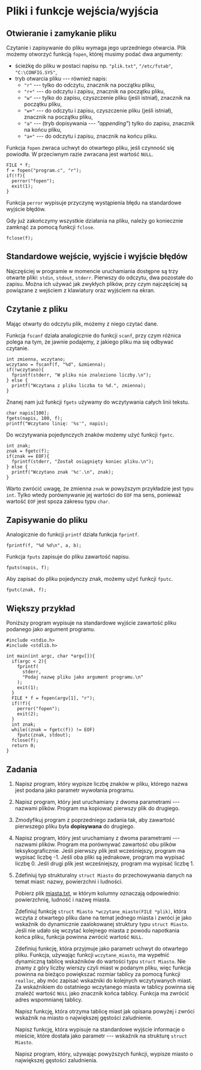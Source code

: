 Pliki i funkcje wejścia/wyjścia
=========================

Otwieranie i zamykanie pliku
-------------------------

Czytanie i zapisywanie do pliku
wymaga jego uprzedniego otwarcia.
Plik możemy otworzyć funkcją
`fopen`, której musimy podać dwa argumenty:

  * ścieżkę do pliku w postaci napisu
    np. `"plik.txt"`, `"/etc/fstab"`, `"C:\CONFIG.SYS"`,
  * tryb otwarcia pliku --- również napis:
    * `"r"` --- tylko do odczytu, znacznik na początku pliku,
    * `"r+"` --- do odczytu i zapisu,
      znacznik na początku pliku,
    * `"w"` --- tylko do zapisu,
      czyszczenie pliku (jeśli istniał),
      znacznik na początku pliku,
    * `"w+"` --- do odczytu i zapisu,
      czyszczenie pliku (jeśli istniał),
      znacznik na początku pliku,
    * `"a"` --- (tryb dopisywania ---  _"appending"_)
      tylko do zapisu,
      znacznik na końcu pliku,
    * `"a+"` ---
      do odczytu i zapisu,
      znacznik na końcu pliku.

Funkcja `fopen` zwraca uchwyt do otwartego pliku,
jeśli czynność się powiodła.
W przeciwnym razie zwracana jest wartość `NULL`.

    FILE * f;
    f = fopen("program.c", "r");
    if(!f){
      perror("fopen");
      exit(1);
    }

Funkcja `perror` wypisuje przyczynę wystąpienia błędu
na standardowe wyjście błędów.

Gdy już zakończymy wszystkie działania na pliku,
należy go koniecznie zamknąć za pomocą funkcji `fclose`.

    fclose(f);

Standardowe wejście, wyjście i wyjście błędów
-------------------------
Najczęściej w programie w momencie uruchamiania
dostępne są trzy otwarte pliki:
`stdin`, `stdout`, `stderr`.
Pierwszy do odczytu, dwa pozostałe do zapisu.
Można ich używać jak zwykłych plików,
przy czym najczęściej są powiązane
z wejściem z klawiatury
oraz wyjściem na ekran.

Czytanie z pliku
-------------------------
Mając otwarty do odczytu plik,
możemy z niego czytać dane.

Funkcja `fscanf` działa analogicznie
do funkcji `scanf`, przy czym różnica
polega na tym, że jawnie podajemy,
z jakiego pliku ma się odbywać czytanie.

    int zmienna, wczytano;
    wczytano = fscanf(f, "%d", &zmienna);
    if(!wczytano){
      fprintf(stderr, "W pliku nie znaleziono liczby.\n");
    } else {
      printf("Wczytana z pliku liczba to %d.", zmienna);
    }

Znanej nam już funkcji `fgets` używamy
do wczytywania całych linii tekstu.

    char napis[100];
    fgets(napis, 100, f);
    printf("Wczytano linię: '%s'", napis);

Do wczytywania pojedynczych znaków
możemy użyć funkcji `fgetc`.

    int znak;
    znak = fgetc(f);
    if(znak == EOF){
      fprintf(stderr, "Został osiągnięty koniec pliku.\n");
    } else {
      printf("Wczytano znak '%c'.\n", znak);
    }

Warto zwrócić uwagę, że zmienna `znak` w powyższym
przykładzie jest typu `int`.
Tylko wtedy porównywanie jej wartości do `EOF` ma sens,
ponieważ wartość `EOF` jest spoza zakresu typu `char`.

Zapisywanie do pliku
-------------------------

Analogicznie do funkcji `printf`
działa funkcja `fprintf`.

    fprintf(f, "%d %d\n", a, b);

Funkcja `fputs` zapisuje do pliku
zawartość napisu.

    fputs(napis, f);

Aby zapisać do pliku pojedynczy znak,
możemy użyć funkcji `fputc`.

    fputc(znak, f);

Większy przykład
-------------------------
Poniższy program wypisuje na standardowe
wyjście zawartość pliku podanego
jako argument programu.

    #include <stdio.h>
    #include <stdlib.h>

    int main(int argc, char *argv[]){
      if(argc < 2){
        fprintf(
          stderr,
          "Podaj nazwę pliku jako argument programu.\n"
        );
        exit(1);
      }
      FILE * f = fopen(argv[1], "r");
      if(!f){
        perror("fopen");
        exit(2);
      }
      int znak;
      while((znak = fgetc(f)) != EOF)
        fputc(znak, stdout);
      fclose(f);
      return 0;
    }

Zadania
-------------------------

1.  Napisz program, który wypisze
    liczbę znaków w pliku,
    którego nazwa jest podana jako
    parametr wywołania programu.

2.  Napisz program, który jest uruchamiany
    z dwoma parametrami --- nazwami plików.
    Program ma kopiować pierwszy plik do drugiego.

3.  Zmodyfikuj program z poprzedniego zadania tak,
    aby zawartość pierwszego pliku
    była **dopisywana** do drugiego.

4.  Napisz program, który jest uruchamiany
    z dwoma parametrami --- nazwami plików.
    Program ma porównywać zawartość
    obu plików leksykograficznie.
    Jeśli pierwszy plik jest wcześniejszy,
    program ma wypisać liczbę -1.
    Jeśli oba pliki są jednakowe,
    program ma wypisać liczbę 0.
    Jeśli drugi plik jest wcześniejszy,
    program ma wypisać liczbę 1.

5.  Zdefiniuj typ strukturalny `struct Miasto`
    do przechowywania danych na temat miast:
    nazwy, powierzchni i ludności.

    Pobierz plik [miasta.txt](../res/miasta.txt),
    w którym kolumny oznaczają odpowiednio:
    powierzchnię, ludność i nazwę miasta.

    Zdefiniuj funkcję `struct Miasto *wczytane_miasto(FILE *plik)`,
    która wczyta z otwartego pliku
    dane na temat jednego miasta
    i zwróci je jako wskaźnik do dynamicznie
    zaalokowanej struktury typu `struct Miasto`.
    Jeśli nie udało się wczytać kolejnego miasta
    z powodu napotkania końca pliku,
    funkcja powinna zwrócić wartość `NULL`.

    Zdefiniuj funkcję, która przyjmuje
    jako parametr uchwyt do otwartego pliku.
    Funkcja, używając funkcji
    `wczytane_miasto`, ma wypełnić dynamiczną
    tablicę wskaźników do wartości typu `struct Miasto`.
    Nie znamy z góry liczby wierszy czyli miast
    w podanym pliku, więc funkcja powinna
    na bieżąco powiększać rozmiar tablicy za pomocą
    funkcji `realloc`, aby móc zapisać
    wskaźniki do kolejnych wczytywanych miast.
    Za wskaźnikiem do ostatniego wczytanego
    miasta w tablicy powinna się znaleźć
    wartość `NULL` jako znacznik końca tablicy.
    Funkcja ma zwrócić adres wspomnianej tablicy.

    Napisz funkcję, która otrzyma tablicę miast jak
    opisana powyżej i zwróci wskaźnik
    na miasto o największej gęstości zaludnienie.

    Napisz funkcję, która wypisuje na standardowe wyjście
    informacje o mieście, które dostała jako parametr
    --- wskaźnik na strukturę `struct Miasto`.

    Napisz program, który, używając powyższych funkcji,
    wypisze miasto o największej gęstości zaludnienia.
